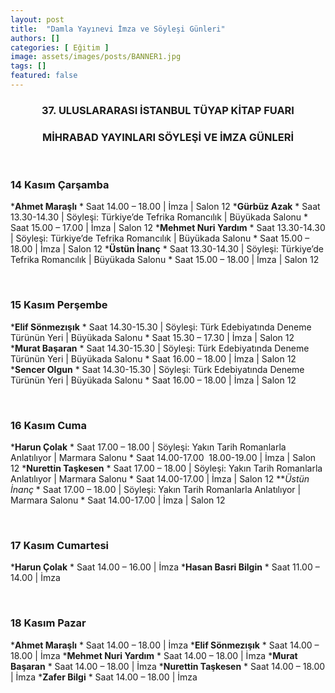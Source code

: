 ```yaml
---
layout: post
title:  "Damla Yayınevi İmza ve Söyleşi Günleri"
authors: []
categories: [ Eğitim ]
image: assets/images/posts/BANNER1.jpg
tags: []
featured: false
---
```

<h3 style="text-align: center;">
  37. ULUSLARARASI İSTANBUL TÜYAP KİTAP FUARI
</h3>

<h3 style="text-align: center;">
  MİHRABAD YAYINLARI SÖYLEŞİ VE İMZA GÜNLERİ
</h3>

&nbsp;

### 14 Kasım Çarşamba

  ***Ahmet Maraşlı**
     * Saat 14.00 – 18.00 | İmza | Salon 12
  ***Gürbüz Azak**
     * Saat 13.30-14.30 | Söyleşi: Türkiye&#8217;de Tefrika Romancılık | Büyükada Salonu
     * Saat 15.00 &#8211; 17.00 | İmza | Salon 12
  ***Mehmet Nuri Yardım**
     * Saat 13.30-14.30 | Söyleşi: Türkiye&#8217;de Tefrika Romancılık | Büyükada Salonu
     * Saat 15.00 &#8211; 18.00 | İmza | Salon 12
  ***Üstün İnanç**
      * Saat 13.30-14.30 | Söyleşi: Türkiye&#8217;de Tefrika Romancılık | Büyükada Salonu
      * Saat 15.00 &#8211; 18.00 | İmza | Salon 12

&nbsp;

### 15 Kasım Perşembe

  ***Elif Sönmezışık**
     * Saat 14.30-15.30 | Söyleşi: Türk Edebiyatında Deneme Türünün Yeri | Büyükada Salonu
     * Saat 15.30 &#8211; 17.30 | İmza | Salon 12
  ***Murat Başaran**
     * Saat 14.30-15.30 | Söyleşi: Türk Edebiyatında Deneme Türünün Yeri | Büyükada Salonu
     * Saat 16.00 &#8211; 18.00 | İmza | Salon 12
  ***Sencer Olgun**
     * Saat 14.30-15.30 | Söyleşi: Türk Edebiyatında Deneme Türünün Yeri | Büyükada Salonu
     * Saat 16.00 &#8211; 18.00 | İmza | Salon 12

&nbsp;

### 16 Kasım Cuma

  ***Harun Çolak**
     * Saat 17.00 &#8211; 18.00 | Söyleşi: Yakın Tarih Romanlarla Anlatılıyor | Marmara Salonu
     * Saat 14.00-17.00  18.00-19.00 | İmza | Salon 12
  ***Nurettin Taşkesen**
     * Saat 17.00 &#8211; 18.00 | Söyleşi: Yakın Tarih Romanlarla Anlatılıyor | Marmara Salonu
     * Saat 14.00-17.00 | İmza | Salon 12
  ***Üstün İnanç*
      * Saat 17.00 &#8211; 18.00 | Söyleşi: Yakın Tarih Romanlarla Anlatılıyor | Marmara Salonu
      * Saat 14.00-17.00 | İmza | Salon 12

&nbsp;

### 17 Kasım Cumartesi

  ***Harun Çolak**
     * Saat 14.00 &#8211; 16.00 | İmza
  ***Hasan Basri Bilgin**
     * Saat 11.00 &#8211; 14.00 | İmza

&nbsp;

### 18 Kasım Pazar

  ***Ahmet Maraşlı**
     * Saat 14.00 &#8211; 18.00 | İmza
  ***Elif Sönmezışık**
     * Saat 14.00 &#8211; 18.00 | İmza
  ***Mehmet Nuri Yardım**
     * Saat 14.00 &#8211; 18.00 | İmza
  ***Murat Başaran**
     * Saat 14.00 &#8211; 18.00 | İmza
  ***Nurettin Taşkesen**
     * Saat 14.00 &#8211; 18.00 | İmza
  ***Zafer Bilgi**
     * Saat 14.00 &#8211; 18.00 | İmza
